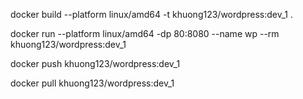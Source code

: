 docker build --platform linux/amd64 -t khuong123/wordpress:dev_1 .

docker run --platform linux/amd64 -dp 80:8080 --name wp --rm khuong123/wordpress:dev_1

docker push khuong123/wordpress:dev_1

docker pull khuong123/wordpress:dev_1


